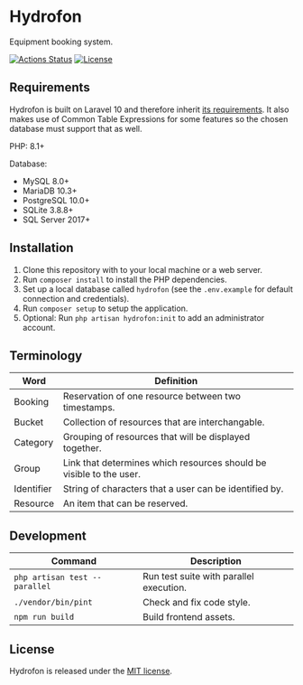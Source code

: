 # Hydrofon

Equipment booking system.

[![Actions Status](https://github.com/mikaeljorhult/hydrofon/workflows/CI/badge.svg)](https://github.com/mikaeljorhult/hydrofon/actions)
[![License](https://img.shields.io/badge/license-MIT-428f7e.svg)](http://mikaeljorhult.mit-license.org)

## Requirements
Hydrofon is built on Laravel 10 and therefore inherit [its requirements](https://laravel.com/docs/10.x/deployment#server-requirements). It also
makes use of Common Table Expressions for some features so the chosen database must support that as well. 

PHP: 8.1+

Database:
- MySQL 8.0+
- MariaDB 10.3+
- PostgreSQL 10.0+
- SQLite 3.8.8+
- SQL Server 2017+

## Installation
1. Clone this repository with to your local machine or a web server.
2. Run `composer install` to install the PHP dependencies.
3. Set up a local database called `hydrofon` (see the `.env.example` for default connection and credentials).
4. Run `composer setup` to setup the application.
5. Optional: Run `php artisan hydrofon:init` to add an administrator account.

## Terminology

| Word       | Definition                                                          |
|------------|---------------------------------------------------------------------|
| Booking    | Reservation of one resource between two timestamps.                 |
| Bucket     | Collection of resources that are interchangable.                    |
| Category   | Grouping of resources that will be displayed together.              |
| Group      | Link that determines which resources should be visible to the user. |
| Identifier | String of characters that a user can be identified by.              |
| Resource   | An item that can be reserved.                                       |

## Development
| Command                       | Description                                                         |
|-------------------------------|---------------------------------------------------------------------|
| `php artisan test --parallel` | Run test suite with parallel execution.                             |
| `./vendor/bin/pint`           | Check and fix code style.                                           |
| `npm run build`               | Build frontend assets.                                              |

## License
Hydrofon is released under the [MIT license](http://mikaeljorhult.mit-license.org).
